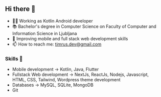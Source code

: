 ## Hi there 👋
- 👷‍♂️ Working as Kotlin Android developer
- 📚 Bachelor's degree in Computer Science on Faculty of Computer and Information Science in Ljubljana
- 🌱 Improving mobile and full stack web development skills
- 📫 How to reach me: timrus.dev@gmail.com

### Skills 🚀
- Mobile development -> Kotlin, Java, Flutter
- Fullstack Web development -> NextJs, ReactJs, Nodejs, Javascript, HTML, CSS, Tailwind, Wordpress theme development
- Databases -> MySQL, SQLite, MongoDB
- Git

